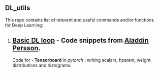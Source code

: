 ## DL_utils

This repo contains list of relevent and useful commands and/or functions for Deep Learning:

1. ## [Basic DL loop]() - Code snippets from [Aladdin Persson](https://github.com/aladdinpersson/Machine-Learning-Collection).
    Code for - **Tensorboard** in *pytorch* : writing scalars, hparam, weight distributions and histograms.
